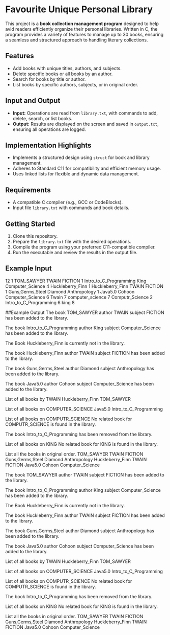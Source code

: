 # Favourite Unique Personal Library

This project is a **book collection management program** designed to help avid readers efficiently organize their personal libraries. Written in C, the program provides a variety of features to manage up to 30 books, ensuring a seamless and structured approach to handling literary collections.

## Features

- Add books with unique titles, authors, and subjects.
- Delete specific books or all books by an author.
- Search for books by title or author.
- List books by specific authors, subjects, or in original order.

## Input and Output

- **Input:** Operations are read from `library.txt`, with commands to add, delete, search, or list books.
- **Output:** Results are displayed on the screen and saved in `output.txt`, ensuring all operations are logged.

## Implementation Highlights

- Implements a structured design using `struct` for book and library management.
- Adheres to Standard C11 for compatibility and efficient memory usage.
- Uses linked lists for flexible and dynamic data management.

## Requirements

- A compatible C compiler (e.g., GCC or CodeBlocks).
- Input file `library.txt` with commands and book details.

## Getting Started

1. Clone this repository.
2. Prepare the `library.txt` file with the desired operations.
3. Compile the program using your preferred C11-compatible compiler.
4. Run the executable and review the results in the output file.

## Example Input
12
1 TOM_SAWYER TWAIN FICTION
1 Intro_to_C_Programming King Computer_Science
4 Huckleberry_Finn
1 Huckleberry_Finn TWAIN FICTION
1 Guns,Germs,Steel Diamond Anthropology
1 Java5.0 Cohoon Computer_Science
6 Twain
7 computer_science
7 Computr_Science
2 Intro_to_C_Programming
6 king
8

##Example Output
The book TOM_SAWYER author TWAIN subject FICTION has been added to the library.

The book Intro_to_C_Programming author King subject Computer_Science has been added to the library.

The Book Huckleberry_Finn is currently not in the library.

The book Huckleberry_Finn author TWAIN subject FICTION has been added to the library.

The book Guns,Germs,Steel author Diamond subject Anthropology has been added to the library.

The book Java5.0 author Cohoon subject Computer_Science has been added to the library.

List of all books by TWAIN
Huckleberry_Finn
TOM_SAWYER

List of all books on COMPUTER_SCIENCE
Java5.0
Intro_to_C_Programming

List of all books on COMPUTR_SCIENCE
No related book for COMPUTR_SCIENCE is found in the library.

The book Intro_to_C_Programming has been removed from the library.

List of all books on KING
No related book for KING is found in the library.

List all the books in original order.
TOM_SAWYER TWAIN FICTION
Guns,Germs,Steel Diamond Anthropology
Huckleberry_Finn TWAIN FICTION
Java5.0 Cohoon Computer_Science

The book TOM_SAWYER author TWAIN subject FICTION has been added to the library.

The book Intro_to_C_Programming author King subject Computer_Science has been added to the library.

The Book Huckleberry_Finn is currently not in the library.

The book Huckleberry_Finn author TWAIN subject FICTION has been added to the library.

The book Guns,Germs,Steel author Diamond subject Anthropology has been added to the library.

The book Java5.0 author Cohoon subject Computer_Science has been added to the library.

List of all books by TWAIN
Huckleberry_Finn
TOM_SAWYER

List of all books on COMPUTER_SCIENCE
Java5.0
Intro_to_C_Programming

List of all books on COMPUTR_SCIENCE
No related book for COMPUTR_SCIENCE is found in the library.

The book Intro_to_C_Programming has been removed from the library.

List of all books on KING
No related book for KING is found in the library.

List all the books in original order.
TOM_SAWYER TWAIN FICTION
Guns,Germs,Steel Diamond Anthropology
Huckleberry_Finn TWAIN FICTION
Java5.0 Cohoon Computer_Science


